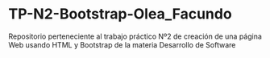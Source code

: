 # TP-N2-Bootstrap-Olea_Facundo
Repositorio perteneciente al trabajo práctico Nº2 de creación de una página Web usando HTML y Bootstrap de la materia Desarrollo de Software
